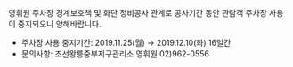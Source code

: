 영휘원 주차장 경계보호책 및 화단 정비공사 관계로 공사기간 동안 관람객 주차장 사용이 중지되오니 양해바랍니다.
- 주차장 사용 중지기간: 2019.11.25(월) → 2019.12.10(화) 16일간
- 문의사항: 조선왕릉중부지구관리소 영휘원 02)962-0556